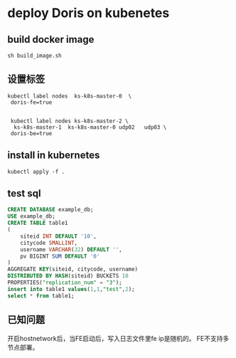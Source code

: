 # deploy Doris on kubenetes

## build docker image
```shell
sh build_image.sh 
```

## 设置标签
```shell
kubectl label nodes  ks-k8s-master-0  \
 doris-fe=true
 
 
 kubectl label nodes ks-k8s-master-2 \
  ks-k8s-master-1  ks-k8s-master-0 udp02   udp03 \
 doris-be=true
```

## install in kubernetes
```shell
kubectl apply -f . 
```


## test sql
```sql
CREATE DATABASE example_db;
USE example_db;
CREATE TABLE table1
(
    siteid INT DEFAULT '10',
    citycode SMALLINT,
    username VARCHAR(32) DEFAULT '',
    pv BIGINT SUM DEFAULT '0'
)
AGGREGATE KEY(siteid, citycode, username)
DISTRIBUTED BY HASH(siteid) BUCKETS 10
PROPERTIES("replication_num" = "3");
insert into table1 values(1,1,"test",2);
select * from table1;
```
## 已知问题
开启hostnetwork后，当FE启动后，写入日志文件里fe ip是随机的。
FE不支持多节点部署。